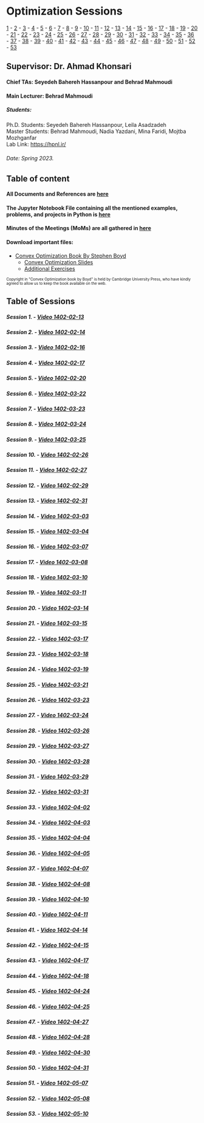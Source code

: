 # Optimization Sessions
[1](https://drive.google.com/drive/folders/1KTBXXi_l4TDVKLc2X91fRVk_N6GPCh9H?usp=drive_link) - [2](https://drive.google.com/drive/folders/14mqkQg76aKPunhPiB11wgIL-CmeCiK6K?usp=drive_link) - [3](https://drive.google.com/drive/folders/14LZQH43M45nohHYG0KQj0sXrcwD9ykUQ?usp=drive_link) - [4](https://drive.google.com/drive/folders/1DVuUqMoyNIwgMC8qzg3g_AyX7brBw4LP?usp=drive_link) - [5](https://drive.google.com/drive/folders/1TxrUxm7RAscoV8BQZqH5pUc5vx0l92ok?usp=drive_link) - [6](https://drive.google.com/drive/folders/19pxLHhSaoooJ8qYT2SL6m851hH-22HFB?usp=drive_link) - [7](https://drive.google.com/drive/folders/1GWufyDYhL_h1t_EZ7gYEPWObh5i1Tzll?usp=drive_link) - [8](https://drive.google.com/drive/folders/1S3539TDKbCcMOe9PGe2yPBEWmjP58WMc?usp=drive_link) - [9](https://drive.google.com/drive/folders/1gKVSCFTvrOTGdDiqvFRj_6-c-5W1ZnJi?usp=drive_link) - [10](https://drive.google.com/drive/folders/1AU-jq731qYyAihftO_E9o6OI29ALktCh?usp=drive_link) - [11](https://drive.google.com/drive/folders/1L_Avh9IMOz6-qNWAtkl41QHr6njp3ecY?usp=drive_link) - [12](https://drive.google.com/drive/folders/1HTuwUf1heyGhwGvJdhNFozqyLpzeVlkN?usp=drive_link) - [13](https://drive.google.com/drive/folders/1ZMdjwL2Mw8UynJlxVYH2_-uTm1qtmibJ?usp=drive_link) - [14](https://drive.google.com/drive/folders/1T6Ch9KvPSGMDZDLJ4RnfAhPgdRbKawu6?usp=drive_link) - [15](https://drive.google.com/drive/folders/19erMMS_N2WaRw1MyVXq9rvaajr-PahcK?usp=drive_link) - [16](https://drive.google.com/drive/folders/1XFvSiISeKWu-C_-CzrobQKK2yH3r-iT4?usp=drive_link) - [17](https://drive.google.com/drive/folders/1EY5iX3ymBlYE9xs0IFnMhKpSf8cngrTv?usp=drive_link) - [18](https://drive.google.com/drive/folders/1XCmGqT84OpfuvNRblThbZvCin087pAsJ?usp=drive_link) - [19](https://drive.google.com/drive/folders/1p9jwnAYQUCaErtcK4jSKAxBPCjhIvNlh?usp=drive_link) - [20](https://drive.google.com/drive/folders/1XxYLU4UV6e-Vee50ndLTd6ZnpLaQpB4V?usp=drive_link) - [21](https://drive.google.com/drive/folders/1UK8xibt5OBdUXMQS6C0DKuLU6dLQRoM3?usp=drive_link) - [22](https://drive.google.com/drive/folders/1L3BkUOkl3DS1unDM5Zy8LMo6DsRMk6_g?usp=drive_link) - [23](https://drive.google.com/drive/folders/1gFRkLeqnBlMOl8Ntgo0GHjHaOsaVfeQB?usp=drive_link) - [24](https://drive.google.com/drive/folders/14GY4itKp2qm4xEypImP-MvkcjPuP83_j?usp=drive_link) - [25](https://drive.google.com/drive/folders/1ALbjhD3NWWvo41xnU_K5_Jzp8lVjfjTh?usp=drive_link) - [26](https://drive.google.com/drive/folders/1vatpM06BVjgxPMrqtp_Cg6og9eyaf79Q?usp=drive_link) - [27](https://drive.google.com/drive/folders/1m0qfBbeqdOOoFKgw7M3JVjQwCaIqlA2P?usp=drive_link) - [28](https://drive.google.com/drive/folders/1PGSrkodW9nb6NU1pao6O42Upgs7-DIuk?usp=drive_link) - [29](https://drive.google.com/drive/folders/1PY2izqJS-LBo5Q680YdO8BdRoqcr7f72?usp=drive_link) - [30](https://drive.google.com/drive/folders/171154_BC0N5pe3r02i-raFrxpwPJHr8U?usp=drive_link) - [31](https://drive.google.com/drive/folders/1XY-yxitSnuCKT9aMTs5LdJCurAP0cOAw?usp=drive_link) - [32](https://drive.google.com/drive/folders/1Mj3jlswYQLxn1kS3mfd02Di0dFvBnTpE?usp=drive_link) - [33](https://drive.google.com/drive/folders/1j7bckIGsJcin4baBulZ_nZnDcX8DL_sb?usp=drive_link) - [34](https://drive.google.com/drive/folders/1U30KQ4WhGWp_q2txaXIXzqD7a-FDO6tp?usp=drive_link) - [35](https://drive.google.com/drive/folders/1b6QN66_RYlqMEMlnDep3xd0sTd9FyOnS?usp=drive_link) - [36](https://drive.google.com/drive/folders/1eXTYC9s88cunc7xwW4cwp8d-smyGFfQo?usp=drive_link) - [37](https://drive.google.com/drive/folders/1C_NFL_Jn_dFjaRsEuFv1mb0zTAcTgao_?usp=drive_link) - [38](https://drive.google.com/drive/folders/1Gv5BBvxxcvGS_mVOMfNWz4FW5lQjjf0w?usp=drive_link) - [39](https://drive.google.com/drive/folders/1GljYj1_SnUL2ORH9Kk0FzIs_hh_ZjxEJ?usp=drive_link) - [40](https://drive.google.com/drive/folders/1jNFd9F2u2Zc1bSPAcybnrxkURUUu6gOt?usp=drive_link) - [41](https://drive.google.com/drive/folders/1ZPU4aDlo0R900DkfVGX1imlWALuhv6fB?usp=drive_link) - [42](https://drive.google.com/drive/folders/1xpoogcbxO4vKg8RUrgwPXT7a4wm2LNAV?usp=drive_link) - [43](https://drive.google.com/drive/folders/1Fn8iOzIgdfZXf3zTGb7SFaiQmNmArgjy?usp=drive_link) - [44](https://drive.google.com/drive/folders/1eisp3d_FrJheCABinYAhbgQfr6p8uQC9?usp=drive_link) - [45](https://drive.google.com/drive/folders/1P6iOLuWQ4xRTZk_-CWUgyNYyZewpbXzX?usp=drive_link) - [46](https://drive.google.com/drive/folders/1rI6RTSJKzw30ign34Zr-5LR0OTHzM9Xy?usp=drive_link) - [47](https://drive.google.com/drive/folders/1d2DiZ2CduLgfxsMOCKx9WBLWtsf3a2ni?usp=drive_link) - [48](https://drive.google.com/drive/folders/1Punkqt6Dl55anKeRwjob8KZSAD_91YCa?usp=drive_link) - [49](https://drive.google.com/drive/folders/1EEk8Fr5JLi6OvLOla2CURCh3t8WunY8-?usp=drive_link) - [50](https://drive.google.com/drive/folders/1DuOn4ToAW3nlwJrMRuSyqv1iGXuWrba2?usp=drive_link) - [51](https://drive.google.com/drive/folders/1hlNDmimdRLzNwGD047Dne6SJjq6YO3ZB?usp=drive_link) - [52](https://drive.google.com/drive/folders/13GEckhKzjXGf3IIAZH_2zgtCXVG7bs9z?usp=drive_link) - [53](https://drive.google.com/drive/folders/1gXRMazc02-npUs8WwfbvXFWrroV6TBOI?usp=drive_link)
## Supervisor: Dr. Ahmad Khonsari 
#### Chief TAs: Seyedeh Bahereh Hassanpour and Behrad Mahmoudi
#### Main Lecturer: Behrad Mahmoudi
##### Students:
Ph.D. Students: Seyedeh Bahereh Hassanpour, Leila Asadzadeh </br>
Master Students: Behrad Mahmoudi, Nadia Yazdani, Mina Faridi, Mojtba Mozhganfar </br>
Lab Link: https://hpnl.ir/
###### Date: Spring 2023.

## Table of content
#### All Documents and References are [here](https://github.com/hpnl/Optimization/tree/main/References_n_Files)
#### The Jupyter Notebook File containing all the mentioned examples, problems, and projects in Python is [here](https://github.com/hpnl/Optimization/tree/main/Codes)
#### Minutes of the Meetings (MoMs) are all gathered in [here](https://github.com/hpnl/Optimization/tree/main/mom)

#### Download important files:
* [Convex Optimization Book By Stephen Boyd](https://web.stanford.edu/~boyd/cvxbook/bv_cvxbook.pdf)
  * [Convex Optimization Slides](https://web.stanford.edu/~boyd/cvxbook/bv_cvxslides.pdf)
  * [Additional Exercises](https://github.com/cvxgrp/cvxbook_additional_exercises)
<p><sub><sup>Copyright in "Convex Optimization book by Boyd" is held by Cambridge University Press, who have kindly agreed to allow us to keep the book available on the web.</sub></sup></p>


## Table of Sessions
##### Session 1. - [Video 1402-02-13](https://drive.google.com/drive/folders/1KTBXXi_l4TDVKLc2X91fRVk_N6GPCh9H?usp=drive_link)
##### Session 2. - [Video 1402-02-14](https://drive.google.com/drive/folders/14mqkQg76aKPunhPiB11wgIL-CmeCiK6K?usp=drive_link)
##### Session 3. - [Video 1402-02-16](https://drive.google.com/drive/folders/14LZQH43M45nohHYG0KQj0sXrcwD9ykUQ?usp=drive_link)
##### Session 4. - [Video 1402-02-17](https://drive.google.com/drive/folders/1DVuUqMoyNIwgMC8qzg3g_AyX7brBw4LP?usp=drive_link)
##### Session 5. - [Video 1402-02-20](https://drive.google.com/drive/folders/1TxrUxm7RAscoV8BQZqH5pUc5vx0l92ok?usp=drive_link)
##### Session 6. - [Video 1402-03-22](https://drive.google.com/drive/folders/19pxLHhSaoooJ8qYT2SL6m851hH-22HFB?usp=drive_link)
##### Session 7. - [Video 1402-03-23](https://drive.google.com/drive/folders/1GWufyDYhL_h1t_EZ7gYEPWObh5i1Tzll?usp=drive_link)
##### Session 8. - [Video 1402-03-24](https://drive.google.com/drive/folders/1S3539TDKbCcMOe9PGe2yPBEWmjP58WMc?usp=drive_link)
##### Session 9. - [Video 1402-03-25](https://drive.google.com/drive/folders/1gKVSCFTvrOTGdDiqvFRj_6-c-5W1ZnJi?usp=drive_link)
##### Session 10. - [Video 1402-02-26](https://drive.google.com/drive/folders/1AU-jq731qYyAihftO_E9o6OI29ALktCh?usp=drive_link)
##### Session 11. - [Video 1402-02-27](https://drive.google.com/drive/folders/1L_Avh9IMOz6-qNWAtkl41QHr6njp3ecY?usp=drive_link)
##### Session 12. - [Video 1402-02-29](https://drive.google.com/drive/folders/1HTuwUf1heyGhwGvJdhNFozqyLpzeVlkN?usp=drive_link)
##### Session 13. - [Video 1402-02-31](https://drive.google.com/drive/folders/1ZMdjwL2Mw8UynJlxVYH2_-uTm1qtmibJ?usp=drive_link)
##### Session 14. - [Video 1402-03-03](https://drive.google.com/drive/folders/1T6Ch9KvPSGMDZDLJ4RnfAhPgdRbKawu6?usp=drive_link)
##### Session 15. - [Video 1402-03-04](https://drive.google.com/drive/folders/19erMMS_N2WaRw1MyVXq9rvaajr-PahcK?usp=drive_link)
##### Session 16. - [Video 1402-03-07](https://drive.google.com/drive/folders/1XFvSiISeKWu-C_-CzrobQKK2yH3r-iT4?usp=drive_link)
##### Session 17. - [Video 1402-03-08](https://drive.google.com/drive/folders/1EY5iX3ymBlYE9xs0IFnMhKpSf8cngrTv?usp=drive_link)
##### Session 18. - [Video 1402-03-10](https://drive.google.com/drive/folders/1XCmGqT84OpfuvNRblThbZvCin087pAsJ?usp=drive_link)
##### Session 19. - [Video 1402-03-11](https://drive.google.com/drive/folders/1p9jwnAYQUCaErtcK4jSKAxBPCjhIvNlh?usp=drive_link)
##### Session 20. - [Video 1402-03-14](https://drive.google.com/drive/folders/1XxYLU4UV6e-Vee50ndLTd6ZnpLaQpB4V?usp=drive_link)
##### Session 21. - [Video 1402-03-15](https://drive.google.com/drive/folders/1UK8xibt5OBdUXMQS6C0DKuLU6dLQRoM3?usp=drive_link)
##### Session 22. - [Video 1402-03-17](https://drive.google.com/drive/folders/1L3BkUOkl3DS1unDM5Zy8LMo6DsRMk6_g?usp=drive_link)
##### Session 23. - [Video 1402-03-18](https://drive.google.com/drive/folders/1gFRkLeqnBlMOl8Ntgo0GHjHaOsaVfeQB?usp=drive_link)
##### Session 24. - [Video 1402-03-19](https://drive.google.com/drive/folders/14GY4itKp2qm4xEypImP-MvkcjPuP83_j?usp=drive_link)
##### Session 25. - [Video 1402-03-21](https://drive.google.com/drive/folders/1ALbjhD3NWWvo41xnU_K5_Jzp8lVjfjTh?usp=drive_link)
##### Session 26. - [Video 1402-03-23](https://drive.google.com/drive/folders/1vatpM06BVjgxPMrqtp_Cg6og9eyaf79Q?usp=drive_link)
##### Session 27. - [Video 1402-03-24](https://drive.google.com/drive/folders/1m0qfBbeqdOOoFKgw7M3JVjQwCaIqlA2P?usp=drive_link)
##### Session 28. - [Video 1402-03-26](https://drive.google.com/drive/folders/1PGSrkodW9nb6NU1pao6O42Upgs7-DIuk?usp=drive_link)
##### Session 29. - [Video 1402-03-27](https://drive.google.com/drive/folders/1PY2izqJS-LBo5Q680YdO8BdRoqcr7f72?usp=drive_link)
##### Session 30. - [Video 1402-03-28](https://drive.google.com/drive/folders/171154_BC0N5pe3r02i-raFrxpwPJHr8U?usp=drive_link)
##### Session 31. - [Video 1402-03-29](https://drive.google.com/drive/folders/1XY-yxitSnuCKT9aMTs5LdJCurAP0cOAw?usp=drive_link)
##### Session 32. - [Video 1402-03-31](https://drive.google.com/drive/folders/1Mj3jlswYQLxn1kS3mfd02Di0dFvBnTpE?usp=drive_link)
##### Session 33. - [Video 1402-04-02](https://drive.google.com/drive/folders/1j7bckIGsJcin4baBulZ_nZnDcX8DL_sb?usp=drive_link)
##### Session 34. - [Video 1402-04-03](https://drive.google.com/drive/folders/1U30KQ4WhGWp_q2txaXIXzqD7a-FDO6tp?usp=drive_link)
##### Session 35. - [Video 1402-04-04](https://drive.google.com/drive/folders/1b6QN66_RYlqMEMlnDep3xd0sTd9FyOnS?usp=drive_link)
##### Session 36. - [Video 1402-04-05](https://drive.google.com/drive/folders/1eXTYC9s88cunc7xwW4cwp8d-smyGFfQo?usp=drive_link)
##### Session 37. - [Video 1402-04-07](https://drive.google.com/drive/folders/1C_NFL_Jn_dFjaRsEuFv1mb0zTAcTgao_?usp=drive_link)
##### Session 38. - [Video 1402-04-08](https://drive.google.com/drive/folders/1Gv5BBvxxcvGS_mVOMfNWz4FW5lQjjf0w?usp=drive_link)
##### Session 39. - [Video 1402-04-10](https://drive.google.com/drive/folders/1GljYj1_SnUL2ORH9Kk0FzIs_hh_ZjxEJ?usp=drive_link)
##### Session 40. - [Video 1402-04-11](https://drive.google.com/drive/folders/1jNFd9F2u2Zc1bSPAcybnrxkURUUu6gOt?usp=drive_link)
##### Session 41. - [Video 1402-04-14](https://drive.google.com/drive/folders/1ZPU4aDlo0R900DkfVGX1imlWALuhv6fB?usp=drive_link)
##### Session 42. - [Video 1402-04-15](https://drive.google.com/drive/folders/1xpoogcbxO4vKg8RUrgwPXT7a4wm2LNAV?usp=drive_link)
##### Session 43. - [Video 1402-04-17](https://drive.google.com/drive/folders/1Fn8iOzIgdfZXf3zTGb7SFaiQmNmArgjy?usp=drive_link)
##### Session 44. - [Video 1402-04-18](https://drive.google.com/drive/folders/1eisp3d_FrJheCABinYAhbgQfr6p8uQC9?usp=drive_link)
##### Session 45. - [Video 1402-04-24](https://drive.google.com/drive/folders/1P6iOLuWQ4xRTZk_-CWUgyNYyZewpbXzX?usp=drive_link)
##### Session 46. - [Video 1402-04-25](https://drive.google.com/drive/folders/1rI6RTSJKzw30ign34Zr-5LR0OTHzM9Xy?usp=drive_link)
##### Session 47. - [Video 1402-04-27](https://drive.google.com/drive/folders/1d2DiZ2CduLgfxsMOCKx9WBLWtsf3a2ni?usp=drive_link)
##### Session 48. - [Video 1402-04-28](https://drive.google.com/drive/folders/1Punkqt6Dl55anKeRwjob8KZSAD_91YCa?usp=drive_link)
##### Session 49. - [Video 1402-04-30](https://drive.google.com/drive/folders/1EEk8Fr5JLi6OvLOla2CURCh3t8WunY8-?usp=drive_link)
##### Session 50. - [Video 1402-04-31](https://drive.google.com/drive/folders/1DuOn4ToAW3nlwJrMRuSyqv1iGXuWrba2?usp=drive_link)
##### Session 51. - [Video 1402-05-07](https://drive.google.com/drive/folders/1hlNDmimdRLzNwGD047Dne6SJjq6YO3ZB?usp=drive_link)
##### Session 52. - [Video 1402-05-08](https://drive.google.com/drive/folders/13GEckhKzjXGf3IIAZH_2zgtCXVG7bs9z?usp=drive_link)
##### Session 53. - [Video 1402-05-10](https://drive.google.com/drive/folders/1gXRMazc02-npUs8WwfbvXFWrroV6TBOI?usp=drive_link)

